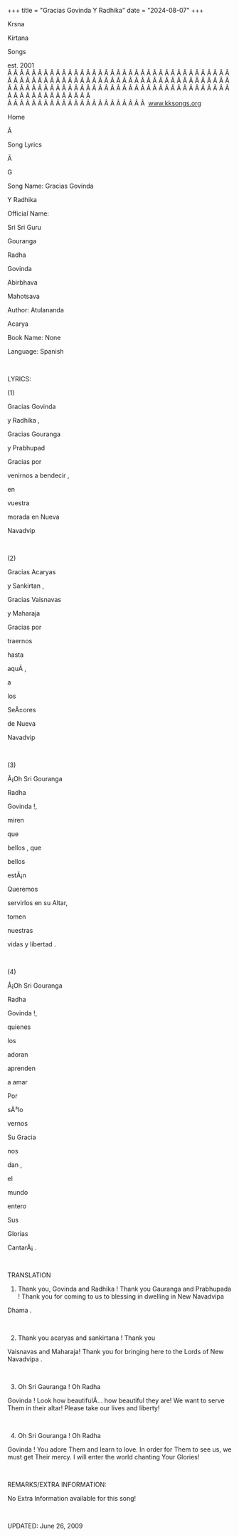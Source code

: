 +++ 
title = "Gracias Govinda Y Radhika"
date = "2024-08-07"
+++

Krsna
 
Kirtana
 
Songs

est. 2001
Â Â Â Â Â Â Â Â Â Â Â Â Â Â Â Â Â Â Â Â Â Â Â Â Â Â Â Â Â Â Â Â Â Â Â Â Â Â Â Â Â Â Â Â Â Â Â Â Â Â Â Â Â Â Â Â Â Â Â Â Â Â Â Â Â Â Â Â Â Â Â Â Â Â Â Â Â Â Â Â Â Â Â Â Â Â Â Â Â Â Â Â Â Â Â Â Â Â Â Â Â Â Â Â Â Â Â Â Â Â Â Â Â Â Â Â Â Â Â Â Â Â Â Â Â  
Â Â Â Â Â Â Â Â Â Â Â Â Â Â Â Â Â Â Â Â Â Â Â  
www.kksongs.org








Home


Ã 
 
Song Lyrics
 
Ã 
 
G


Song Name: Gracias 
Govinda

Y 
Radhika


Official Name:
 
Sri 
Sri
 Guru

Gouranga
 
Radha
 
Govinda
 
Abirbhava
 
Mahotsava


Author: 
Atulananda
 
Acarya


Book Name: None


Language: 
Spanish


 


LYRICS:


(1)


Gracias 
Govinda

y 
Radhika
,


Gracias 
Gouranga

y 
Prabhupad


Gracias 
por


venirnos
 a 
bendecir
,


en
 
vuestra
 
morada
 en 
Nueva
 
Navadvip


 


(2)


Gracias 
Acaryas

y 
Sankirtan
,


Gracias 
Vaisnavas

y Maharaja


Gracias 
por


traernos
 
hasta
 
aquÃ­
,


a
 
los
 
SeÃ±ores

de 
Nueva
 
Navadvip


 


(3)


Â¡Oh Sri 
Gouranga


Radha
 
Govinda
!,


miren
 
que
 
bellos
, 
que


bellos
 
estÃ¡n


Queremos
 
servirlos
 en 
su
 Altar,


tomen
 
nuestras
 
vidas
 y 
libertad
.


 


(4)


Â¡Oh Sri 
Gouranga


Radha
 
Govinda
!,


quienes
 
los
 
adoran
 
aprenden

a 
amar


Por
 
sÃ³lo
 
vernos

Su 
Gracia
 
nos
 
dan
,


el
 
mundo
 
entero


Sus
 
Glorias
 
CantarÃ¡
.


 


TRANSLATION


1) Thank you, 
Govinda
 and 
Radhika
! Thank you 
Gauranga
 and 
Prabhupada
! Thank
you for coming to us to blessing in dwelling in New 
Navadvipa


Dhama
. 


 


2) Thank you 
acaryas
 and 
sankirtana
! Thank you

Vaisnavas
 and Maharaja! Thank you for bringing here
to the Lords of New 
Navadvipa
.


 


3) Oh Sri 
Gauranga
! Oh 
Radha
 
Govinda
! Look how beautifulÂ… how beautiful they are! We
want to serve 
Them
 in their altar! Please take our
lives and liberty!


 


4) Oh Sri 
Gouranga
! Oh 
Radha
 
Govinda
! You adore 
Them
 and learn
to love. In order for 
Them
 to see us, we must get
Their mercy. I will enter the world chanting Your Glories!


 


REMARKS/EXTRA INFORMATION:


No
Extra Information available for this song!


 


UPDATED:
 June 26, 2009